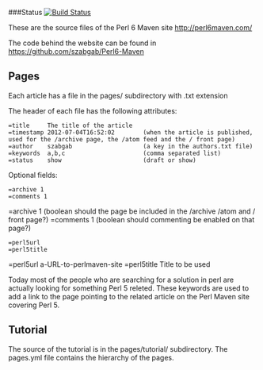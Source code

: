 ###Status
[![Build Status](https://travis-ci.org/szabgab/perl6maven.com.png)](https://travis-ci.org/szabgab/perl6maven.com)

These are the source files of the Perl 6 Maven site http://perl6maven.com/

The code behind the website can be found in https://github.com/szabgab/Perl6-Maven



Pages
-------

Each article has a file in the pages/ subdirectory with .txt extension

The header of each file has the following attributes:

    =title     The title of the article
    =timestamp 2012-07-04T16:52:02        (when the article is published, used for the /archive page, the /atom feed and the / front page)
    =author    szabgab                    (a key in the authors.txt file)
    =keywords  a,b,c                      (comma separated list)
    =status    show                       (draft or show)

Optional fields:

    =archive 1
    =comments 1

=archive 1                         (boolean should the page be included in the /archive /atom and / front page?)
=comments 1                        (boolean should commenting be enabled on that page?)


    =perl5url
    =perl5title

=perl5url a-URL-to-perlmaven-site
=perl5title Title to be used

Today most of the people who are searching for a solution in perl are actually looking for something Perl 5 releted.
These keywords are used to add a link to the page pointing to the related article on the Perl Maven site covering Perl 5.


Tutorial
---------

The source of the tutorial is in the pages/tutorial/  subdirectory.
The pages.yml file contains the hierarchy of the pages.

